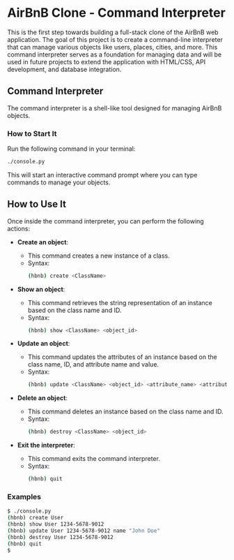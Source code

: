 # AirBnB Clone - Command Interpreter

This is the first step towards building a full-stack clone of the AirBnB web application. The goal of this project is to create a command-line interpreter that can manage various objects like users, places, cities, and more. This command interpreter serves as a foundation for managing data and will be used in future projects to extend the application with HTML/CSS, API development, and database integration.

## Command Interpreter

The command interpreter is a shell-like tool designed for managing AirBnB objects.

### How to Start It

Run the following command in your terminal:
```bash
./console.py

```

This will start an interactive command prompt where you can type commands to manage your objects.

## How to Use It

Once inside the command interpreter, you can perform the following actions:

- **Create an object**: 
  - This command creates a new instance of a class.
  - Syntax:
    ```bash
    (hbnb) create <ClassName>
    ```

- **Show an object**:
  - This command retrieves the string representation of an instance based on the class name and ID.
  - Syntax:
    ```bash
    (hbnb) show <ClassName> <object_id>
    ```

- **Update an object**:
  - This command updates the attributes of an instance based on the class name, ID, and attribute name and value.
  - Syntax:
    ```bash
    (hbnb) update <ClassName> <object_id> <attribute_name> <attribute_value>
    ```

- **Delete an object**:
  - This command deletes an instance based on the class name and ID.
  - Syntax:
    ```bash
    (hbnb) destroy <ClassName> <object_id>
    ```

- **Exit the interpreter**:
  - This command exits the command interpreter.
  - Syntax:
    ```bash
    (hbnb) quit
    ```

### Examples

```bash
$ ./console.py
(hbnb) create User
(hbnb) show User 1234-5678-9012
(hbnb) update User 1234-5678-9012 name "John Doe"
(hbnb) destroy User 1234-5678-9012
(hbnb) quit
$
